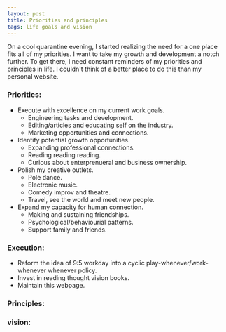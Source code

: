```yaml
---
layout: post
title: Priorities and principles
tags: life goals and vision
---
```


On a cool quarantine evening, I started realizing the need for a one place fits all of my priorities. I want to take my growth and development a notch further. To get there, I need constant reminders of my priorities and principles in life. I couldn't think of a better place to do this than my personal website. 

### Priorities:
* Execute with excellence on my current work goals.
	* Engineering tasks and development.
	* Editing/articles and educating self on the industry.
	* Marketing opportunities and connections.
* Identify potential growth opportunities.
	* Expanding professional connections.
	* Reading reading reading.
	* Curious about enterprenueral and business ownership.
* Polish my creative outlets.
	* Pole dance.
	* Electronic music.
	* Comedy improv and theatre.
	* Travel, see the world and meet new people.
* Expand my capacity for human connection.
	* Making and sustaining friendships.
	* Psychological/behaviourial patterns.
	* Support family and friends.


### Execution:
* Reform the idea of 9:5 workday into a cyclic play-whenever/work-whenever whenever policy.
* Invest in reading thought vision books.
* Maintain this webpage.
	
### Principles:


### vision:





